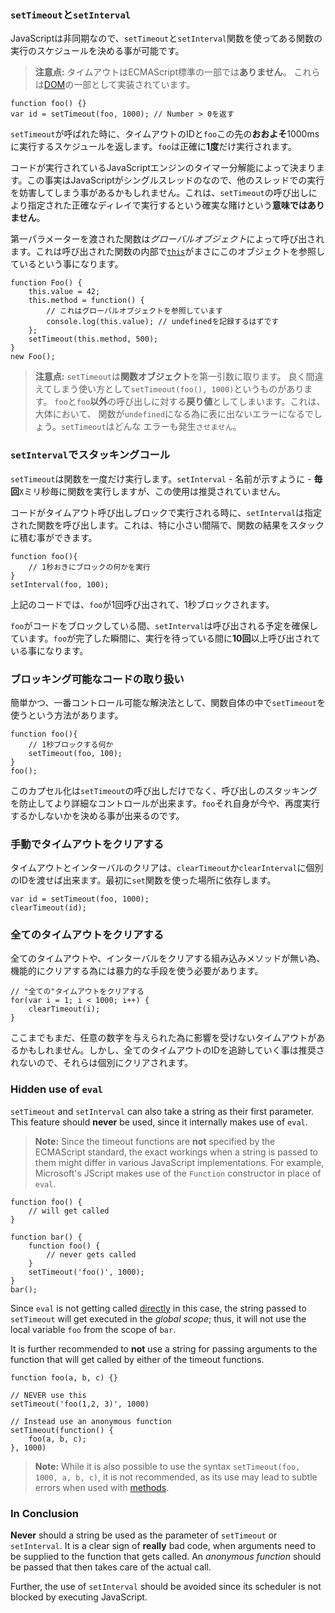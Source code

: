 ### `setTimeout`と`setInterval`

JavaScriptは非同期なので、`setTimeout`と`setInterval`関数を使ってある関数の実行のスケジュールを決める事が可能です。

> **注意点:** タイムアウトはECMAScript標準の一部では**ありません**。
> これらは[DOM][1]の一部として実装されています。

    function foo() {}
    var id = setTimeout(foo, 1000); // Number > 0を返す

`setTimeout`が呼ばれた時に、タイムアウトのIDと`foo`この先の**おおよそ**1000msに実行するスケジュールを返します。`foo`は正確に**1度**だけ実行されます。

コードが実行されているJavaScriptエンジンのタイマー分解能によって決まります。この事実はJavaScriptがシングルスレッドのなので、他のスレッドでの実行を妨害してしまう事があるかもしれません。これは、`setTimeout`の呼び出しにより指定された正確なディレイで実行するという確実な賭けという**意味ではありません**。

第一パラメーターを渡された関数は*グローバルオブジェクト*によって呼び出されます。これは呼び出された関数の内部で[`this`](#functionis)がまさにこのオブジェクトを参照しているという事になります。

    function Foo() {
        this.value = 42;
        this.method = function() {
            // これはグローバルオブジェクトを参照しています
            console.log(this.value); // undefinedを記録するはずです
        };
        setTimeout(this.method, 500);
    }
    new Foo();


> **注意点:** `setTimeout`は**関数オブジェクト**を第一引数に取ります。
> 良く間違えてしまう使い方として`setTimeout(foo(), 1000)`というものがあります。
> `foo`と`foo`**以外**の呼び出しに対する**戻り値**としてしまいます。これは、大体において、
> 関数が`undefined`になる為に表に出ないエラーになるでしょう。`setTimeout`はどんな
> エラーも発生`させません`。

### `setInterval`でスタッキングコール

`setTimeout`は関数を一度だけ実行します。`setInterval` - 名前が示すように - **毎回**`X`ミリ秒毎に関数を実行しますが、この使用は推奨されていません。

コードがタイムアウト呼び出しブロックで実行される時に、`setInterval`は指定された関数を呼び出します。これは、特に小さい間隔で、関数の結果をスタックに積む事ができます。

    function foo(){
        // 1秒おきにブロックの何かを実行
    }
    setInterval(foo, 100);

上記のコードでは、`foo`が1回呼び出されて、1秒ブロックされます。

`foo`がコードをブロックしている間、`setInterval`は呼び出される予定を確保しています。`foo`が完了した瞬間に、実行を待っている間に**10回**以上呼び出されている事になります。

### ブロッキング可能なコードの取り扱い

簡単かつ、一番コントロール可能な解決法として、関数自体の中で`setTimeout`を使うという方法があります。

    function foo(){
        // 1秒ブロックする何か
        setTimeout(foo, 100);
    }
    foo();

このカプセル化は`setTimeout`の呼び出しだけでなく、呼び出しのスタッキングを防止してより詳細なコントロールが出来ます。`foo`それ自身が今や、再度実行するかしないかを決める事が出来るのです。

### 手動でタイムアウトをクリアする

タイムアウトとインターバルのクリアは、`clearTimeout`か`clearInterval`に個別のIDを渡せば出来ます。最初に`set`関数を使った場所に依存します。

    var id = setTimeout(foo, 1000);
    clearTimeout(id);

### 全てのタイムアウトをクリアする

全てのタイムアウトや、インターバルをクリアする組み込みメソッドが無い為、機能的にクリアする為には暴力的な手段を使う必要があります。

    // "全ての"タイムアウトをクリアする
    for(var i = 1; i < 1000; i++) {
        clearTimeout(i);
    }

ここまでもまだ、任意の数字を与えられた為に影響を受けないタイムアウトがあるかもしれません。しかし、全てのタイムアウトのIDを追跡していく事は推奨されないので、それらは個別にクリアされます。

### Hidden use of `eval`

`setTimeout` and `setInterval` can also take a string as their first parameter.
This feature should **never** be used, since it internally makes use of `eval`.

> **Note:** Since the timeout functions are **not** specified by the ECMAScript
> standard, the exact workings when a string is passed to them might differ in
> various JavaScript implementations. For example, Microsoft's JScript makes use of
> the `Function` constructor in place of `eval`.

    function foo() {
        // will get called
    }

    function bar() {
        function foo() {
            // never gets called
        }
        setTimeout('foo()', 1000);
    }
    bar();

Since `eval` is not getting called [directly](#core.eval) in this case, the string 
passed to `setTimeout` will get executed in the *global scope*; thus, it will 
not use the local variable `foo` from the scope of `bar`.

It is further recommended to **not** use a string for passing arguments to the
function that will get called by either of the timeout functions. 

    function foo(a, b, c) {}
    
    // NEVER use this
    setTimeout('foo(1,2, 3)', 1000)

    // Instead use an anonymous function
    setTimeout(function() {
        foo(a, b, c);
    }, 1000)

> **Note:** While it is also possible to use the syntax 
> `setTimeout(foo, 1000, a, b, c)`, it is not recommended, as its use may lead
> to subtle errors when used with [methods](#function.this). 

### In Conclusion

**Never** should a string be used as the parameter of `setTimeout` or 
`setInterval`. It is a clear sign of **really** bad code, when arguments need 
to be supplied to the function that gets called. An *anonymous function* should
be passed that then takes care of the actual call.

Further, the use of `setInterval` should be avoided since its scheduler is not
blocked by executing JavaScript.

[1]: http://en.wikipedia.org/wiki/Document_Object_Model "Document Object Model"

